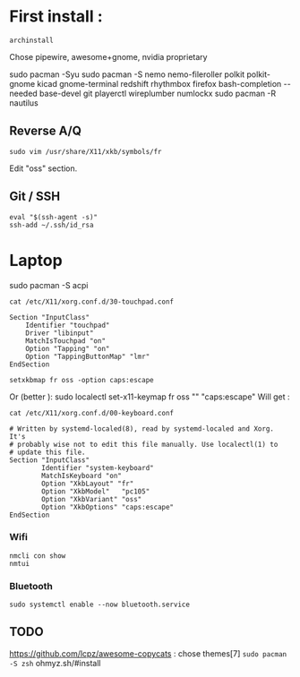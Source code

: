 # First install :

`archinstall`

Chose pipewire, awesome+gnome, nvidia proprietary

sudo pacman -Syu
sudo pacman -S nemo nemo-fileroller polkit polkit-gnome kicad gnome-terminal redshift rhythmbox firefox bash-completion --needed base-devel git playerctl wireplumber numlockx
sudo pacman -R nautilus

## Reverse A/Q

    sudo vim /usr/share/X11/xkb/symbols/fr

Edit "oss" section.

## Git / SSH

```
eval "$(ssh-agent -s)"
ssh-add ~/.ssh/id_rsa
```

# Laptop

sudo pacman -S acpi

    cat /etc/X11/xorg.conf.d/30-touchpad.conf
    
```
Section "InputClass"
    Identifier "touchpad"
    Driver "libinput"
    MatchIsTouchpad "on"
    Option "Tapping" "on"
    Option "TappingButtonMap" "lmr"
EndSection
```

    setxkbmap fr oss -option caps:escape
Or (better ): 
    sudo localectl set-x11-keymap fr oss "" "caps:escape"
Will get :

    cat /etc/X11/xorg.conf.d/00-keyboard.conf
    
```
# Written by systemd-localed(8), read by systemd-localed and Xorg. It's
# probably wise not to edit this file manually. Use localectl(1) to
# update this file.
Section "InputClass"
        Identifier "system-keyboard"
        MatchIsKeyboard "on"
        Option "XkbLayout" "fr"
        Option "XkbModel"   "pc105"
        Option "XkbVariant" "oss"
        Option "XkbOptions" "caps:escape"
EndSection
```

### Wifi

```
nmcli con show
nmtui
```

### Bluetooth

```
sudo systemctl enable --now bluetooth.service

```

## TODO 
https://github.com/lcpz/awesome-copycats : chose themes[7]
`sudo pacman -S zsh`
ohmyz.sh/#install
